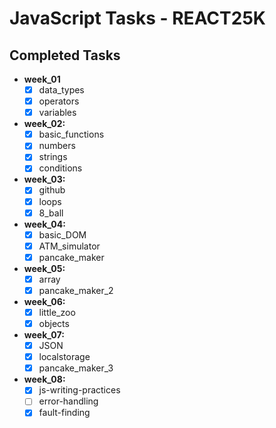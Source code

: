# JavaScript Tasks - REACT25K

## Completed Tasks

- **week_01**
  - [x] data_types
  - [x] operators
  - [x] variables
- **week_02:**
  - [x] basic_functions
  - [x] numbers
  - [x] strings
  - [x] conditions
- **week_03:**
  - [x] github
  - [x] loops
  - [x] 8_ball
- **week_04:**
  - [x] basic_DOM
  - [x] ATM_simulator
  - [x] pancake_maker
- **week_05:**
  - [x] array
  - [x] pancake_maker_2
- **week_06:**
  - [x] little_zoo
  - [x] objects
- **week_07:**
  - [x] JSON
  - [x] localstorage
  - [x] pancake_maker_3
- **week_08:**
  - [x] js-writing-practices
  - [ ] error-handling
  - [x] fault-finding
